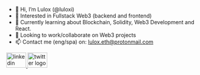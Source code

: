 - 👋 Hi, I’m Lulox (@luloxi)
- 👀 Interested in Fullstack Web3 (backend and frontend) 
- 🌱 Currently learning about Blockchain, Solidity, Web3 Development and React.
- 💞️ Looking to work/collaborate on Web3 projects
- 📫 Contact me (eng/spa) on: lulox.eth@protonmail.com

<div align="left">
  <a href="https://www.linkedin.com/in/lulox/" target="_blank">
    <img src="https://raw.githubusercontent.com/maurodesouza/profile-readme-generator/master/src/assets/icons/social/linkedin/default.svg" width="52" height="40" alt="linkedin logo"  />
  </a>
  <a href="https://twitter.com/LuloxEth" target="_blank">
    <img src="https://raw.githubusercontent.com/maurodesouza/profile-readme-generator/master/src/assets/icons/social/twitter/default.svg" width="52" height="40" alt="twitter logo"  />
  </a>
</div>

